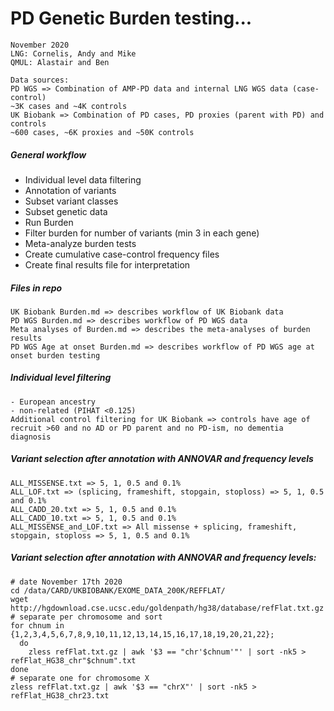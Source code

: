 # PD Genetic Burden testing...

```
November 2020
LNG: Cornelis, Andy and Mike
QMUL: Alastair and Ben

Data sources:
PD WGS => Combination of AMP-PD data and internal LNG WGS data (case-control)
~3K cases and ~4K controls
UK Biobank => Combination of PD cases, PD proxies (parent with PD) and controls
~600 cases, ~6K proxies and ~50K controls
```

##### General workflow
- Individual level data filtering
- Annotation of variants
- Subset variant classes
- Subset genetic data
- Run Burden
- Filter burden for number of variants (min 3 in each gene)
- Meta-analyze burden tests
- Create cumulative case-control frequency files
- Create final results file for interpretation

##### Files in repo
```
UK Biobank Burden.md => describes workflow of UK Biobank data
PD WGS Burden.md => describes workflow of PD WGS data
Meta analyses of Burden.md => describes the meta-analyses of burden results
PD WGS Age at onset Burden.md => describes workflow of PD WGS age at onset burden testing
```

##### Individual level filtering
```
- European ancestry
- non-related (PIHAT <0.125)
Additional control filtering for UK Biobank => controls have age of recruit >60 and no AD or PD parent and no PD-ism, no dementia diagnosis
```

##### Variant selection after annotation with ANNOVAR and frequency levels
```
ALL_MISSENSE.txt => 5, 1, 0.5 and 0.1%
ALL_LOF.txt => (splicing, frameshift, stopgain, stoploss) => 5, 1, 0.5 and 0.1%
ALL_CADD_20.txt => 5, 1, 0.5 and 0.1%
ALL_CADD_10.txt => 5, 1, 0.5 and 0.1%
ALL_MISSENSE_and_LOF.txt => All missense + splicing, frameshift, stopgain, stoploss => 5, 1, 0.5 and 0.1%
```

##### Variant selection after annotation with ANNOVAR and frequency levels:
```
# date November 17th 2020
cd /data/CARD/UKBIOBANK/EXOME_DATA_200K/REFFLAT/
wget http://hgdownload.cse.ucsc.edu/goldenpath/hg38/database/refFlat.txt.gz
# separate per chromosome and sort
for chnum in {1,2,3,4,5,6,7,8,9,10,11,12,13,14,15,16,17,18,19,20,21,22};
  do
	zless refFlat.txt.gz | awk '$3 == "chr'$chnum'"' | sort -nk5 > refFlat_HG38_chr"$chnum".txt
done
# separate one for chromosome X
zless refFlat.txt.gz | awk '$3 == "chrX"' | sort -nk5 > refFlat_HG38_chr23.txt

```


